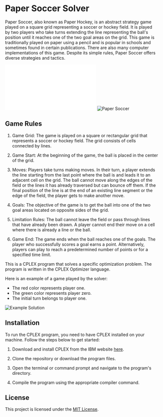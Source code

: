 # Paper Soccer Solver

Paper Soccer, also known as Paper Hockey, is an abstract strategy game played on a square grid representing a soccer or hockey field. It is played by two players who take turns extending the line representing the ball's position until it reaches one of the two goal areas on the grid. This game is traditionally played on paper using a pencil and is popular in schools and sometimes found in certain publications. There are also many computer implementations of this game. Despite its simple rules, Paper Soccer offers diverse strategies and tactics.

![Math description](paper-soccer.pdf)
![Paper Soccer](images/paper.png)

## Game Rules

1. Game Grid: The game is played on a square or rectangular grid that represents a soccer or hockey field. The grid consists of cells connected by lines.

2. Game Start: At the beginning of the game, the ball is placed in the center of the grid.

3. Moves: Players take turns making moves. In their turn, a player extends the line starting from the last point where the ball is and leads it to an adjacent cell on the grid. The ball cannot move along the edges of the field or the lines it has already traversed but can bounce off them. If the final position of the line is at the end of an existing line segment or the edge of the field, the player gets to make another move.

4. Goals: The objective of the game is to get the ball into one of the two goal areas located on opposite sides of the grid.

5. Limitation Rules: The ball cannot leave the field or pass through lines that have already been drawn. A player cannot end their move on a cell where there is already a line or the ball.

6. Game End: The game ends when the ball reaches one of the goals. The player who successfully scores a goal earns a point. Alternatively, players can play to reach a predetermined number of points or for a specified time limit.


This is a CPLEX program that solves a specific optimization problem. The program is written in the CPLEX Optimizer language.

Here is an example of a game played by the solver:

- The red color represents player one.
- The green color represents player zero.
- The initial turn belongs to player one.

![Example Solution](images/solution.png)


## Installation

To run the CPLEX program, you need to have CPLEX installed on your machine. Follow the steps below to get started:

1. Download and install CPLEX from the IBM website [here](https://www.ibm.com/products/ilog-cplex-optimization-studio).

2. Clone the repository or download the program files.

3. Open the terminal or command prompt and navigate to the program's directory.

4. Compile the program using the appropriate compiler command.


## License

This project is licensed under the [MIT License](license.txt).
